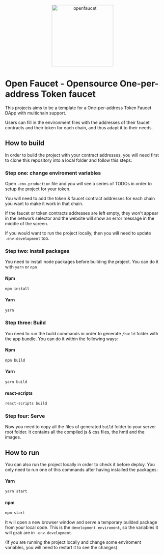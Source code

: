 <p align="center">
  <img src="img/logo-192x192.png" width="200" alt="openfaucet" />
</p>

# Open Faucet - Opensource One-per-address Token faucet

This projects aims to be a template for a One-per-address Token Faucet DApp with multichain support. 

Users can fill in the environment files with the addresses of their faucet contracts and their token for each chain, and thus adapt it to their needs.

## How to build

In order to build the project with your contract addresses, you will need first to clone this repository into a local folder and follow this steps:

### Step one: change enviroment variables

Open `.env.production` file and you will see a series of TODOs in order to setup the project for your token. 

You will need to add the token & faucet contract addresses for each chain you want to make it work in that chain.

If the faucet or token contracts addresses are left empty, they won't appear in the network selector and the website will show an error message in the middle of the screen.

If you would want to run the project locally, then you will need to update `.env.development` too.


### Step two: install packages

You need to install node packages before building the project. You can do it with `yarn` or `npm`

#### Npm

```bash
npm install
```

#### Yarn

```bash
yarn
```

### Step three: Build

You need to run the build commands in order to generate `/build` folder with the app bundle. You can do it within the following ways:

#### Npm

```bash
npm build
```

#### Yarn

```bash
yarn build
```

#### react-scripts

```bash
react-scripts build
```

### Step four: Serve

Now you need to copy all the files of generated `build` folder to your server root folder. It contains all the compiled js & css files, the hmtl and the images. 


## How to run

You can also run the project locally in order to check it before deploy. You only need to run one of this commands after having installed the packages:

#### Yarn

```bash
yarn start
```

#### npm

```bash
npm start
```

It will open a new browser window and serve a temporary builded package from your local code. This is the `development enviroment`, so the variables it will grab are in `.env.development`.

(If you are running the project locally and change some enviroment variables, you will need to restart it to see the changes)


